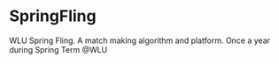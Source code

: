 # SpringFling
WLU Spring Fling.  A match making algorithm and platform. Once a year during Spring Term @WLU
